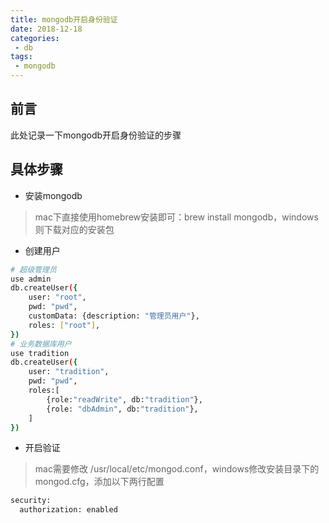 ```yaml
---
title: mongodb开启身份验证
date: 2018-12-18
categories:
 - db
tags:
 - mongodb
---
```


## 前言
此处记录一下mongodb开启身份验证的步骤

## 具体步骤
- 安装mongodb
> mac下直接使用homebrew安装即可：brew install mongodb，windows则下载对应的安装包
- 创建用户
``` bash
# 超级管理员
use admin
db.createUser({
    user: "root",
    pwd: "pwd",
    customData: {description: "管理员用户"},
    roles: ["root"],
})
# 业务数据库用户
use tradition
db.createUser({
    user: "tradition",
    pwd: "pwd",
    roles:[
        {role:"readWrite", db:"tradition"},
        {role: "dbAdmin", db:"tradition"},
    ]
})	
```
- 开启验证
> mac需要修改 /usr/local/etc/mongod.conf，windows修改安装目录下的mongod.cfg，添加以下两行配置
``` bash
security:
  authorization: enabled
```
